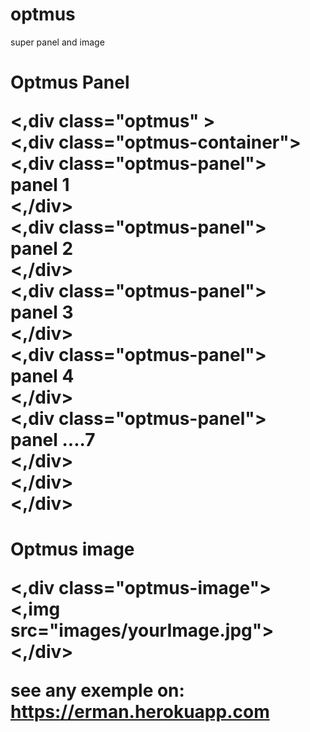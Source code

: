 # optmus
super panel and image



<h1>Optmus Panel
<p>
<,div class="optmus" > <br>
	<,div class="optmus-container">  <br>
		 <,div class="optmus-panel">  <br>
			panel 1  <br>
		<,/div>  <br>
		 <,div class="optmus-panel">  <br>
			panel 2  <br>
		<,/div>  <br>
		 <,div class="optmus-panel">  <br>
			panel 3  <br>
		<,/div>  <br>
		 <,div class="optmus-panel">  <br>
			panel 4  <br>
		<,/div>  <br>
		 <,div class="optmus-panel">  <br>
			panel ....7  <br>
		<,/div>  <br>
	<,/div>  <br>
<,/div>
	</p>


<h1> Optmus image 
<p>
<,div class="optmus-image"> <br>
	<,img src="images/yourImage.jpg"> <br>
<,/div> <br>
	</p>


see any exemple on: https://erman.herokuapp.com



